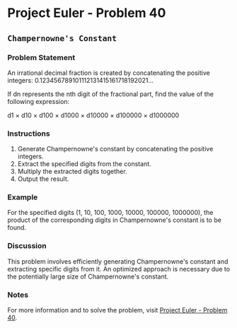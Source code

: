 # Project Euler - Problem 40

## `Champernowne's Constant`

### Problem Statement

An irrational decimal fraction is created by concatenating the positive integers: 0.123456789101112131415161718192021...

If dn represents the nth digit of the fractional part, find the value of the following expression:

d1 × d10 × d100 × d1000 × d10000 × d100000 × d1000000

### Instructions

1. Generate Champernowne's constant by concatenating the positive integers.
2. Extract the specified digits from the constant.
3. Multiply the extracted digits together.
4. Output the result.

### Example

For the specified digits (1, 10, 100, 1000, 10000, 100000, 1000000), the product of the corresponding digits in Champernowne's constant is to be found.

### Discussion

This problem involves efficiently generating Champernowne's constant and extracting specific digits from it. An optimized approach is necessary due to the potentially large size of Champernowne's constant.

### Notes

For more information and to solve the problem, visit [Project Euler - Problem 40](https://projecteuler.net/problem=40).
